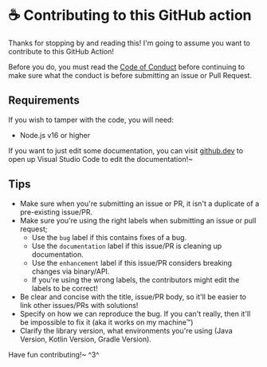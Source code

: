 # ☕ Contributing to this GitHub action

Thanks for stopping by and reading this! I'm going to assume you want to contribute to this GitHub Action!

Before you do, you must read the [Code of Conduct](./CODE_OF_CONDUCT.md) before continuing to make sure what
the conduct is before submitting an issue or Pull Request.

## Requirements

If you wish to tamper with the code, you will need:

- Node.js v16 or higher

If you want to just edit some documentation, you can visit [github.dev](https://github.dev/Noelware/s3-action) to open up Visual Studio Code to edit the documentation!~

## Tips

- Make sure when you're submitting an issue or PR, it isn't a duplicate of a pre-existing issue/PR.
- Make sure you're using the right labels when submitting an issue or pull request;
  - Use the `bug` label if this contains fixes of a bug.
  - Use the `documentation` label if this issue/PR is cleaning up documentation.
  - Use the `enhancement` label if this issue/PR considers breaking changes via binary/API.
  - If you're using the wrong labels, the contributors might edit the labels to be correct!
- Be clear and concise with the title, issue/PR body, so it'll be easier to link other issues/PRs with solutions!
- Specify on how we can reproduce the bug. If you can't really, then it'll be impossible to fix it (aka it works on my machine:tm:)
- Clarify the library version, what environments you're using (Java Version, Kotlin Version, Gradle Version).

Have fun contributing!~ ^3^
